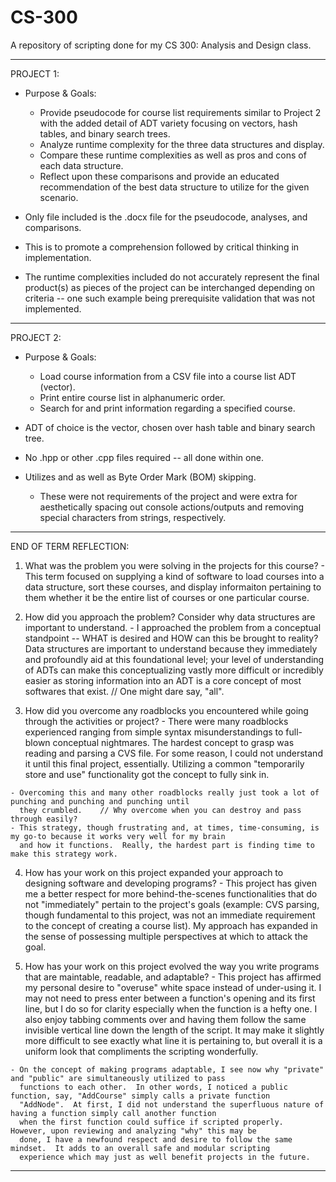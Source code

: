 # CS-300
A repository of scripting done for my CS 300: Analysis and Design class.

-----------------------------------------------------------------------------------------------------------------------

PROJECT 1:
  - Purpose & Goals:
    - Provide pseudocode for course list requirements similar to Project 2 with the
      added detail of ADT variety focusing on vectors, hash tables, and binary search
      trees.
    - Analyze runtime complexity for the three data structures and display.
    - Compare these runtime complexities as well as pros and cons of each data structure.
    - Reflect upon these comparisons and provide an educated recommendation of the
      best data structure to utilize for the given scenario.
  
  - Only file included is the .docx file for the pseudocode, analyses, and comparisons.
  - This is to promote a comprehension followed by critical thinking in implementation.
  - The runtime complexities included do not accurately represent the final product(s)
    as pieces of the project can be interchanged depending on criteria -- one such
    example being prerequisite validation that was not implemented.

-----------------------------------------------------------------------------------------------------------------------

PROJECT 2:
  - Purpose & Goals:
    - Load course information from a CSV file into a course list ADT (vector).
    - Print entire course list in alphanumeric order.
    - Search for and print information regarding a specified course.

  - ADT of choice is the vector, chosen over hash table and binary search tree.
  - No .hpp or other .cpp files required -- all done within one.
  - Utilizes <THREAD> and <CHRONO> as well as Byte Order Mark (BOM) skipping.
    - These were not requirements of the project and were extra for aesthetically
      spacing out console actions/outputs and removing special characters from strings,
      respectively.

-----------------------------------------------------------------------------------------------------------------------

END OF TERM REFLECTION:
  1) What was the problem you were solving in the projects for this course?
    - This term focused on supplying a kind of software to load courses into a data structure,
      sort these courses, and display informaiton pertaining to them whether it be the entire
      list of courses or one particular course.
  
  2) How did you approach the problem?  Consider why data structures are important to understand.
    - I approached the problem from a conceptual standpoint -- WHAT is desired and HOW can this
      be brought to reality?  Data structures are important to understand because they immediately
      and profoundly aid at this foundational level; your level of understanding of ADTs can make
      this conceptualizing vastly more difficult or incredibly easier as storing information into
      an ADT is a core concept of most softwares that exist.    // One might dare say, "all".
  
  3) How did you overcome any roadblocks you encountered while going through the activities or project?
    - There were many roadblocks experienced ranging from simple syntax misunderstandings to full-blown conceptual nightmares.
      The hardest concept to grasp was reading and parsing a CVS file.  For some reason, I could not understand it until this
      final project, essentially.  Utilizing a common "temporarily store and use" functionality got the concept to fully
      sink in.
  
    - Overcoming this and many other roadblocks really just took a lot of punching and punching and punching until
      they crumbled.    // Why overcome when you can destroy and pass through easily?
    - This strategy, though frustrating and, at times, time-consuming, is my go-to because it works very well for my brain
      and how it functions.  Really, the hardest part is finding time to make this strategy work.
  
  4) How has your work on this project expanded your approach to designing software and developing programs?
    - This project has given me a better respect for more behind-the-scenes functionalities that do not "immediately"
      pertain to the project's goals (example: CVS parsing, though fundamental to this project, was not an immediate
      requirement to the concept of creating a course list).  My approach has expanded in the sense of possessing
      multiple perspectives at which to attack the goal.
  
  5) How has your work on this project evolved the way you write programs that are maintable, readable, and adaptable?
    - This project has affirmed my personal desire to "overuse" white space instead of under-using it.  I may not need
      to press enter between a function's opening and its first line, but I do so for clarity especially when the
      function is a hefty one.  I also enjoy tabbing comments over and having them follow the same invisible vertical line
      down the length of the script.  It may make it slightly more difficult to see exactly what line it is pertaining
      to, but overall it is a uniform look that compliments the scripting wonderfully.
  
    - On the concept of making programs adaptable, I see now why "private" and "public" are simultaneously utilized to pass
      functions to each other.  In other words, I noticed a public function, say, "AddCourse" simply calls a private function
      "AddNode".  At first, I did not understand the superfluous nature of having a function simply call another function
      when the first function could suffice if scripted properly.  However, upon reviewing and analyzing "why" this may be
      done, I have a newfound respect and desire to follow the same mindset.  It adds to an overall safe and modular scripting
      experience which may just as well benefit projects in the future.

-----------------------------------------------------------------------------------------------------------------------
